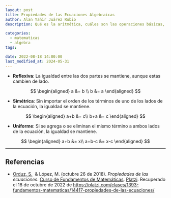 ```yaml
---
layout: post
title: Propiedades de las Ecuaciones Algebraicas
author: Alan Yahir Juárez Rubio
description: Qué es la aritmética, cuáles son las operaciones básicas, sus propiedas y símbolos

categories:
  - matematicas
  - algebra
tags:

date: 2022-08-18 14:00:00
last_modified_at: 2024-05-31
---
```


- **Reflexiva**: La igualdad entre las dos partes se mantiene, aunque
  estas cambien de lado.

$$
\begin{aligned}
 a &= b \\
 b &= a
\end{aligned}
$$

- **Simétrica**: Sin importar el orden de los términos de uno de los
  lados de la ecuación, la igualdad se mantiene.

$$
\begin{aligned}
 a+b &= c\\
 b+a &= c
\end{aligned}
$$

- **Uniforme**: Si se agrega o se eliminan el mismo término a ambos
  lados de la ecuación, la igualdad se mantiene.

$$
\begin{aligned}
 a+b   &= x\\
 a+b-c &= x-c
\end{aligned}
$$

<div style = "page-break-after: always;"></div>

---

## Referencias

- [Orduz, S.](https://platzi.com/profesores/sergio-orduz-240/)
   & López, M.
  (octubre 26 de 2018).
  _Propiedades de las ecuaciones_.
  [Curso de Fundamentos de Matemáticas](https://platzi.com/cursos/fundamentos-matematicas/).
  [Platzi](https://platzi.com/).
  Recuperado el 18 de octubre de 2022 de
  <https://platzi.com/clases/1393-fundamentos-matematicas/14417-propiedades-de-las-ecuaciones/>
